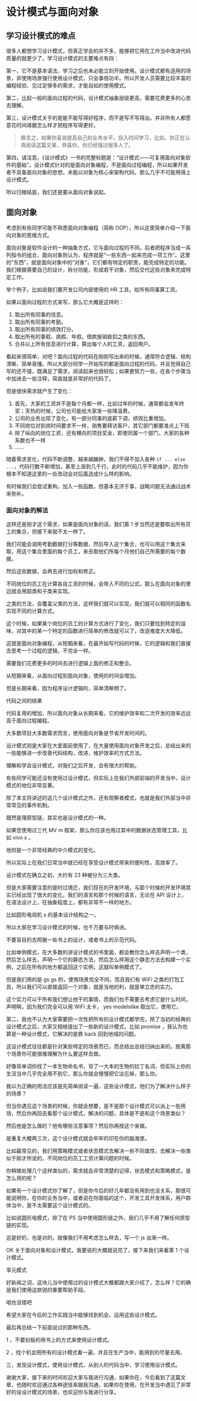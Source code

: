 设计模式与面向对象
===============

学习设计模式的难点
---------------

很多人都想学习设计模式，但真正学会的并不多，能够把它用在工作当中改进代码质量的就更少了。学习设计模式的主要难点有四：

第一，它不是基本语法，学习之后也未必能立刻开始使用。设计模式都有适用的场景，非使用场景强行使用设计模式，只会事倍功半。所以开发人员需要比较丰富的编程经验、见过足够多的需求，才能自如的使用模式。

第二，比起一般的面向过程的代码，设计模式抽象层级更高，需要花费更多的心思去理解。

第三，设计模式关乎的是能不能写得好程序，而不是写不写得出。并非所有人都愿意花时间琢磨怎么样才把程序写得更好。

> 换言之，如果你喜丧提高自己的业务水平，投入时间学习，比如，你正在认真阅读这篇文章，恭喜你，你已经强过很多人了。

第四，请注意，《设计模式》一书的完整标题是：“设计模式——可复用面向对象软件的基础”。设计模式针对的是面向对象编程，不是面向过程编程，所以如果开发者不具备面向对象的思想，未能以对象为核心来架构代码，那么几乎不可能用得上设计模式。

所以归根结底，我们还是要从面向对象说起。

面向对象
--------

考虑到有些同学可能不熟悉面向对象编程（简称 OOP），所以这里简单介绍一下面向对象的思维方式。

面向对象是软件设计的一种抽象方式，它与面向过程的不同，后者把程序当成一系列指令的组合，面向对象则认为，程序就是“一些东西一起来完成一项工作”。这里的“东西”，就是面向对象中的“对象”，它们都有特定的职责，能完成特定的功能。我们根据需要自己的设计，拆分功能，形成若干对象，然后交代这些对象来完成特定工作。

举个例子。比如说我们要开发公司内部使用的 HR 工具，给所有同事算工资。

如果以面向过程的方式来写，那么它大概是这样的：

1. 取出所有同事的信息。
2. 取出所有同事的考勤。
3. 取出所有同事的绩效打分。
4. 取出所有的事假、病假、年假，借款报销抵扣之类的东西。
5. 合并以上所有信息进行计算，算出每个人的工资，返回用户。

看起来很简单，对吧？面向过程的代码在刚刚写出来的时候，通常符合逻辑、结构清晰、简单易懂。所以大部分同学一开始写的都是面向过程的代码，并且觉得自己写的还不错，既满足了需求，阅读起来也很轻松；如果更努力一些，在各个步骤当中加进去一些注释，简直就是非常好的代码了。

但是很快需求就产生了变化：

1. 首先，大家的工资并不是每个月都一样，比如过年的时候，通常都会发年终奖；天热的时候，公司也可能给大家发一些降温费。
2. 公司的业务出现了变化，有一部分同事的底薪下调，绩效比重增加。
3. 不同岗位对到岗时间要求不一样，销售要拜访客户，其它部门都要准点上下班
4. 除了纵向的岗位工资，还有横向的项目奖金，即使同属一个部门，大家的各种系数也不一样
5. ……

随着需求变化，代码不断调整，越来越臃肿。我们不得不加入各种 `if ... else ...`，代码行数不断增加，甚至上涨到几千行。此时的代码几乎不能维护，因为你根本不知道这里的一处改动会对后面造成什么样的影响。

有时候我们会尝试重构，加入一些函数，但基本无济于事，战略问题无法通过战术来弥补。

### 面向对象的解法

这样还是刚才这个需求，如果是面向对象的话，我们第 1 步当然还是要取出所有员工的集合，但接下来就不太一样了。

我们可能会调用考勤数据打分等数据，然后导入这个集合，也可以用这个集合来取，用这个集合里面的每个员工，来去取他们所每个月他们自己所需要的每个数据。

然后这些数据，会再去进行加权和修正。

不同岗位的员工在计算各自工资的时候，会带入不同的公式，那么在面向对象的里边就会用超类和子类来实现。

之类的方法，会覆盖父类的方法，这样我们就可以实现，我们就可以相同的函数名实现不同的计算方式。

这个时候，如果某个岗位的员工的计算方式进行了变化，我们只要找到特定的滋味，对其中的某一个特定的函数进行简单的修改就可以了，改造难度大大降低。

这就是面向对象编程，从短期来看，在最开始写代码的时候，它的逻辑和我们直接去思考一个过程的逻辑，不完全一样。

需要我们花费更多的时间去进行逻辑上面的修正和整合。

从短期来看，从面向过程到面向对象，使用的时间会增加。

但是长期来看，因为程序设计逻辑的，简单清晰明了。

代码之间的结果

代码复用的增加，所以面向对象从长期来看，它的维护效率和二次开发的效率远远高于面向过程编程。

大多数项目大多数需求而言，使用面向对象是节省开发时间的。

设计模式则是大家在大爱面前使用了，在大量使用面向对象开发之后，总结出来的一些能够进一步改善代码结构，改进，维护效率的方式方法。

理解和学会设计模式，对我们之后开发，会有很大的帮助。

有些同学可能还没有使用过设计模式，但实际上在我们外部前端的开发当中，设计模式的地位非常显著。

除了本文将讲述的这几个设计模式之外，还有观察者模式，也就是我们外部当中非常常见的事件机制。

既然是理原型链，其实也是设计模式的一种。

如果您使用过三代 MV m 框架，那么你应该也用过其中的数据状态管理工具，比如 vivo x 。

他则是一个非常经典的中介模式的变化。

所以实际上在我们日常当中就已经在享受设计模式带来的便利性，高效率了。

设计模式在确立之初，大约有 23 种被分为三大类。

但是大家需要注意的是时过境迁，我们现在的开发环境，与那个时候的开发环境其实已经出现了很大的变化，我们的语言和那个时候的语言，无论在 API 设计上，在语法设计上，在抽象程度上，都有非常不一样的地方。

比如圆形电视机 s 的基本设计结构之一。

所以大家在学习设计模式的时候，也千万要与时俱进。

不要盲目的去照搬一些书上的设计，或者书上的示范代码。

比如单例模式，在大多数的讲设计模式的书里面，都会教你怎么样去声明一个类，然后怎么样去，声明一个它的静态方法，然后怎么样用这个静态方法去构建一个实例，之后在所有的地方都返回这个实例，这就叫单例模式了。

但是我们用的是 gs gs 的，使用场景完全不同，而且我们有 WiFi 之类的打包工具，所以我们可以直接返回一个对象，就是当地的利，就是单立忠的实力。

这个实力可以干所有我们想让他干的事情，而我们也不需要去考虑它是什么时间，声明啊，因为我们完全可以用 WiFi 太卡， yes modelslike 取出它，使用它。

第二，我也不认为大家需要把一次性把所有的设计模式都学完，除了当初的经典的设计模式之后，大家又相继提出了一些新的设计模式，比如 promise ，我认为也算是一种设计模式，它解决的是靠 back 回到地域的问题。

这设计模式往往都是针对某些特定的场景而已，而总结出总结归纳出来的，脱离那个场景你可能很难理解为什么要这样去做。

好像背单词你找了一本生物命名书，背了一大本的生物的拉丁名词，但实际上你的生活当中几乎完全用不到它，那么你就会慢慢把它淡忘掉，那么你。

我以为正确的用法应该是先简单阅读一遍，这些设计模式，他们为了解决什么样子的场景？

但当你遇见这个场景的时候，你就会想要，是不是那个设计模式可以派上一些用场，然后你再回去看那个设计模式，解决的问题，具体是不是和这个场景类似？

然后他是怎么做的？他有哪些注意事项？然后你再按这个来做。

是重复大概两三次，这个设计模式就会牢牢的印在你的脑海里。

比如最常见的，我们用策略模式或者状态模式去解决一些不同属性，去解决一些类似于刚才所说的，不同岗位的员工工资计算问题的时候。

你稍微处理几个这样类似的，需求就会非常清楚的记得，状态模式和策略模式，是怎么用的呢？

如果有一个设计模式你了解了，但是你今后的好几年都没有用到也没关系，那很可能说明你，在你的业务当中，或者说在你面临的这个，开发工具开发体系，用户群体当中，是不太需要这个设计模式的。

比如说圆形电模式，除了在 PS 当中使用圆形链之外，我们几乎不用了解任何原型链的实现。

这是好的，也是对的，就像我们不用考虑怎么样去，写一个 js 出来一样。

OK 关于面向对象和设计模式，我要说的大概就说完了，接下来我们来看第 1 个设计模式。

享元模式

好新闻之词，这块儿当中使用过的设计模式大概都跟大家介绍了，怎么样？它的确是我们使用这款锐的重要帮助手段。

咱也没错吧

希望大家在今后的工作实践当中能够找到机会，运用这些设计模式。

最后再总结一下前面说过的那种东西。

1 ，不要刻板的用书上的方式来使用设计模式。

2 ，找个机会把所有的设计模式看一遍，并且在生产当中，能用到的尽量去用。

三，发现设计模式，使用设计模式，从别人的代码当中，学习使用设计模式。

谢谢大家，接下来的时间欢迎大家与我进行沟通，如果你在，今后看到了这篇文章，也随时欢迎通过各种途径来跟我沟通，如果你在使用，在开发当中遇见了非常好的设设计模式的场景，也欢迎你与我进行分享。
